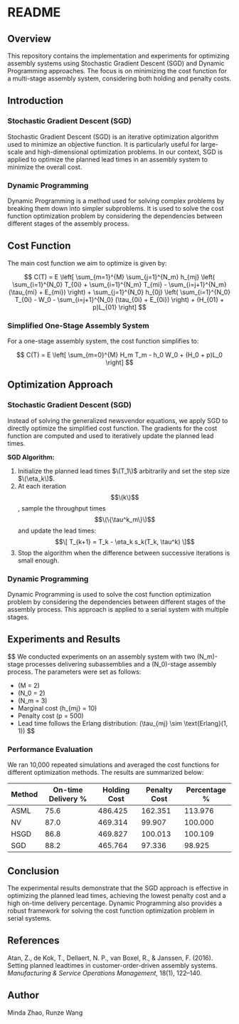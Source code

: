 # README

## Overview

This repository contains the implementation and experiments for optimizing assembly systems using Stochastic Gradient Descent (SGD) and Dynamic Programming approaches. The focus is on minimizing the cost function for a multi-stage assembly system, considering both holding and penalty costs.

## Introduction

### Stochastic Gradient Descent (SGD)
Stochastic Gradient Descent (SGD) is an iterative optimization algorithm used to minimize an objective function. It is particularly useful for large-scale and high-dimensional optimization problems. In our context, SGD is applied to optimize the planned lead times in an assembly system to minimize the overall cost.

### Dynamic Programming
Dynamic Programming is a method used for solving complex problems by breaking them down into simpler subproblems. It is used to solve the cost function optimization problem by considering the dependencies between different stages of the assembly process.

## Cost Function

The main cost function we aim to optimize is given by:

$$
C(T) = E \left[ \sum_{m=1}^{M} \sum_{j=1}^{N_m} h_{mj} \left( \sum_{i=1}^{N_0} T_{0i} + \sum_{i=1}^{N_m} T_{mi} - \sum_{i=j+1}^{N_m} (\tau_{mi} + E_{mi}) \right) + \sum_{j=1}^{N_0} h_{0j} \left( \sum_{i=1}^{N_0} T_{0i} - W_0 - \sum_{i=j+1}^{N_0} (\tau_{0i} + E_{0i}) \right) + (H_{01} + p)L_{01} \right]
$$

### Simplified One-Stage Assembly System

For a one-stage assembly system, the cost function simplifies to:

$$
C(T) = E \left[ \sum_{m=0}^{M} H_m T_m - h_0 W_0 + (H_0 + p)L_0 \right]
$$

## Optimization Approach

### Stochastic Gradient Descent (SGD)

Instead of solving the generalized newsvendor equations, we apply SGD to directly optimize the simplified cost function. The gradients for the cost function are computed and used to iteratively update the planned lead times.

**SGD Algorithm:**

1. Initialize the planned lead times $\(T_1\)$ arbitrarily and set the step size $\(\eta_k\)$.
2. At each iteration $$\(k\)$$, sample the throughput times $$\(\{\tau^k_m\}\)$$ and update the lead times:
$$\[ T_{k+1} = T_k - \eta_k s_k(T_k, \tau^k) \]$$
3. Stop the algorithm when the difference between successive iterations is small enough.

### Dynamic Programming

Dynamic Programming is used to solve the cost function optimization problem by considering the dependencies between different stages of the assembly process. This approach is applied to a serial system with multiple stages.

## Experiments and Results
$$
We conducted experiments on an assembly system with two \(N_m\)-stage processes delivering subassemblies and a \(N_0\)-stage assembly process. The parameters were set as follows:
- \(M = 2\)
- \(N_0 = 2\)
- \(N_m = 3\)
- Marginal cost \(h_{mj} = 10\)
- Penalty cost \(p = 500\)
- Lead time follows the Erlang distribution: \(\tau_{mj} \sim \text{Erlang}(1, 1)\)
$$
### Performance Evaluation

We ran 10,000 repeated simulations and averaged the cost functions for different optimization methods. The results are summarized below:

| Method | On-time Delivery % | Holding Cost | Penalty Cost | Percentage % |
|--------|--------------------|--------------|--------------|--------------|
| ASML   | 75.6               | 486.425      | 162.351      | 113.976      |
| NV     | 87.0               | 469.314      | 99.907       | 100.000      |
| HSGD   | 86.8               | 469.827      | 100.013      | 100.109      |
| SGD    | 88.2               | 465.764      | 97.336       | 98.925       |

## Conclusion

The experimental results demonstrate that the SGD approach is effective in optimizing the planned lead times, achieving the lowest penalty cost and a high on-time delivery percentage. Dynamic Programming also provides a robust framework for solving the cost function optimization problem in serial systems.

## References

Atan, Z., de Kok, T., Dellaert, N. P., van Boxel, R., & Janssen, F. (2016). Setting planned leadtimes in customer-order-driven assembly systems. *Manufacturing & Service Operations Management*, 18(1), 122–140.

## Author
Minda Zhao, Runze Wang


